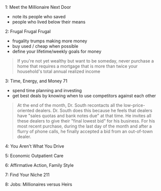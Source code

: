 1: Meet the Millionaire Next Door 
  - note its people who saved
  - people who lived below their means

2: Frugal Frugal Frugal
  - frugality trumps making more money
  - buy used / cheap when possible
  - define your lifetime/weekly goals for money

> If you're not yet wealthy but want to be someday,
never purchase a home that requires a mortgage that is more than twice your household's total annual realized income

3: Time, Energy, and Money 71 
  - spend time planning and investing
  - get best deals by knowing when to use competitors against each other

> At the end of the month, Dr. South recontacts all the low-price- oriented dealers. Dr. South does this because he feels that dealers have "sales quotas and bank notes due" at that time. He invites all these dealers to give their "final lowest bid" for his business. For his most recent purchase, during the last day of the month and after a flurry of phone calls, he finally accepted a bid from an out-of-town dealer.  



4: You Aren't What You Drive

5: Economic Outpatient Care

6: Affirmative Action, Family Style

7: Find Your Niche 211 

8: Jobs: Millionaires versus Heirs